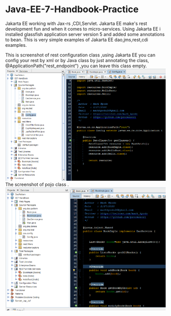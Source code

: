 # Java-EE-7-Handbook-Practice
Jakarta EE working with Jax-rs ,CDI,Servlet. Jakarta EE  make's rest development fun and when it comes to micro-services.
Using Jakarta EE  i installed glassfish application server version 5  and added some  annotations to bean.
This is very simple examples of Jakarta EE dao,jms,rest,cdi examples.

This is screenshot of rest configuration class ,using Jakarta EE you can config your rest by xml or by Java class by just annotating the class,
@ApplicationPath("rest_endpoint") ,you can leave this class empty.
![Config](config.png)
The screenshot of pojo class .
![Screenshot 7](Screenshot_7.png)

